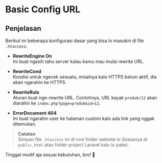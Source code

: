 # Basic Config URL

## Penjelasan

Berikut ini beberapa konfigurasi dasar yang bisa lo masukin di file `.htaccess`:

- **RewriteEngine On**  
  Ini buat ngasih tahu server kalau kamu mau mulai rewrite URL.

- **RewriteCond**  
  Kondisi untuk ngecek sesuatu, misalnya kalo HTTPS belum aktif, dia akan ngarahin ke HTTPS.

- **RewriteRule**  
  Aturan buat nge-rewrite URL. Contohnya, URL kayak `produk/12` akan diarahin ke `index.php?page=produk&id=12`.

- **ErrorDocument 404**  
  Ini buat ngarahin user ke halaman custom kalo ada link yang nggak ditemukan.

> **Catatan**  
> Simpan file `.htaccess` ini di root folder website lo (biasanya di `public_html` atau folder project Laravel kalo lo pake).

Tinggal modif aja sesuai kebutuhan, bro! 🚀
